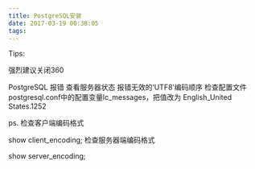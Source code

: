 ```yaml
---
title: PostgreSQL安装
date: 2017-03-19 00:38:05
tags:
---
```

Tips:

强烈建议关闭360

PostgreSQL 报错
查看服务器状态 报错无效的‘UTF8’编码顺序
检查配置文件postgresql.conf中的配置变量lc_messages，把值改为 English_United States.1252

ps. 检查客户端编码格式

show client_encoding;
检查服务器端编码格式

show server_encoding;